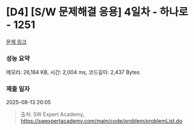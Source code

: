 # [D4] [S/W 문제해결 응용] 4일차 - 하나로 - 1251 

[문제 링크](https://swexpertacademy.com/main/code/problem/problemDetail.do?contestProbId=AV15StKqAQkCFAYD) 

### 성능 요약

메모리: 26,184 KB, 시간: 2,004 ms, 코드길이: 2,437 Bytes

### 제출 일자

2025-08-13 20:05



> 출처: SW Expert Academy, https://swexpertacademy.com/main/code/problem/problemList.do